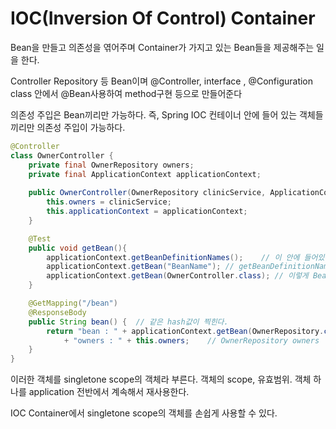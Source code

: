 # IOC(Inversion Of Control) Container

Bean을 만들고 의존성을 엮어주며 Container가 가지고 있는 Bean들을 제공해주는 일을 한다.

Controller Repository 등 Bean이며
@Controller, interface , @Configuration class 안에서 @Bean사용하여 method구현 등으로 만들어준다

의존성 주입은 Bean끼리만 가능하다.
즉, Spring IOC 컨테이너 안에 들어 있는 객체들끼리만 의존성 주입이 가능하다.

```java
@Controller
class OwnerController {
    private final OwnerRepository owners;
    private final ApplicationContext applicationContext;
    
    public OwnerController(OwnerRepository clinicService, ApplicationContext applicationContext){
        this.owners = clinicService;
        this.applicationContext = applicationContext;
    }

    @Test
    public void getBean(){
        applicationContext.getBeanDefinitionNames();    // 이 안에 들어있는 모든 Bean들의 이름을 가져올 수 있다.
        applicationContext.getBean("BeanName"); // getBeanDefinitionNames()에서 찾은 BeanName을 넣어주면 가져올 수 있다.
        applicationContext.getBean(OwnerController.class); // 이렇게 Bean객체를 직접 가져올 수도 있다.
    }

    @GetMapping("/bean")
    @ResponseBody
    public String bean() {  // 같은 hash값이 찍힌다.
        return "bean : " + applicationContext.getBean(OwnerRepository.class) + "\n" // ApplicationContext applicationContext
            + "owners : " + this.owners;    // OwnerRepository owners
    }
}
```
이러한 객체를 singletone scope의 객체라 부른다.
객체의 scope, 유효범위.
객체 하나를 application 전반에서 계속해서 재사용한다.

IOC Container에서 singletone scope의 객체를 손쉽게 사용할 수 있다.